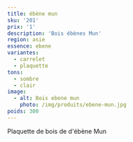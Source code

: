 ```yaml
---
title: ébène mun
sku: '201'
prix: '1'
description: 'Bois ébènes Mun'
region: asie
essence: ebene
variantes:
  - carrelet
  - plaquette
tons:
  - sombre
  - clair
image: 
  - alt: Bois ebene mun
    photo: /img/produits/ebene-mun.jpg
poids: 300
---
```


Plaquette de bois de d'ébène Mun